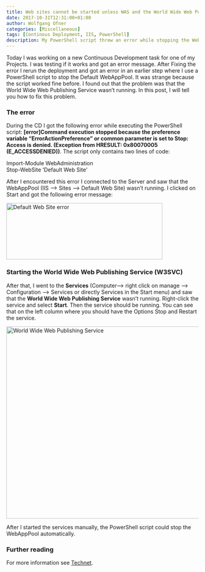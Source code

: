 ```yaml
---
title: Web sites cannot be started unless WAS and the World Wide Web Publishing Service are running
date: 2017-10-31T12:31:00+01:00
author: Wolfgang Ofner
categories: [Miscellaneous]
tags: [Continous Deployment, IIS, PowerShell]
description: My PowerShell script threw an error while stopping the WebAppPool. In this post I will show you how to solve this Problem.
---
```

Today I was working on a new Continuous Development task for one of my Projects. I was testing if it works and got an error message. After Fixing the error I rerun the deployment and got an error in an earlier step where I use a PowerShell script to stop the Default WebAppPool. It was strange because the script worked fine before. I found out that the problem was that the World Wide Web Publishing Service wasn&#8217;t running. In this post, I will tell you how to fix this problem.

### The error

During the CD I got the following error while executing the PowerShell script: **[error]Command execution stopped because the preference variable &#8220;ErrorActionPreference&#8221; or common parameter is set to Stop: Access is denied. (Exception from HRESULT: 0x80070005 (E_ACCESSDENIED))**. The script only contains two lines of code:

Import-Module WebAdministration  
Stop-WebSite &#8216;Default Web Site&#8217;

After I encountered this error I connected to the Server and saw that the WebAppPool (IIS &#8211;> Sites &#8211;> Default Web Site) wasn&#8217;t running. I clicked on Start and got the following error message:

[<img loading="lazy" class="aligncenter size-full wp-image-293" src="/assets/img/posts/2017/10/Default-Web-Site-starten.png" alt="Default Web Site error" width="409" height="148" />](/assets/img/posts/2017/10/Default-Web-Site-starten.png)

### Starting the World Wide Web Publishing Service (W3SVC)

After that, I went to the **Services** (Computer&#8211;> right click on manage &#8211;> Configuration &#8211;> Services or directly Services in the Start menu) and saw that the **World Wide Web Publishing Service** wasn&#8217;t running. Right-click the service and select **Start**. Then the service should be running. You can see that on the left column where you should have the Options Stop and Restart the service.

[<img loading="lazy" class="aligncenter wp-image-294" src="/assets/img/posts/2017/10/World-Wide-Web-Publishing-Service.-oder-einfach-auf-Services-klicken.png" alt="World Wide Web Publishing Service" width="700" height="504" />](/assets/img/posts/2017/10/World-Wide-Web-Publishing-Service.-oder-einfach-auf-Services-klicken.png)

After I started the services manually, the PowerShell script could stop the WebAppPool automatically.

### Further reading

For more information see <a href="https://technet.microsoft.com/en-us/library/aa997600%28v=exchg.80%29.aspx" target="_blank" rel="noopener">Technet</a>.